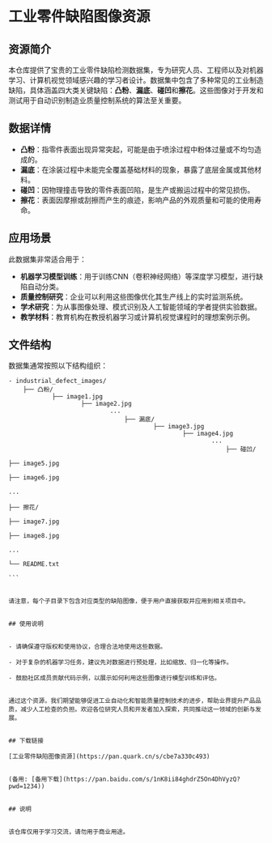 # 工业零件缺陷图像资源

## 资源简介

本仓库提供了宝贵的工业零件缺陷检测数据集，专为研究人员、工程师以及对机器学习、计算机视觉领域感兴趣的学习者设计。数据集中包含了多种常见的工业制造缺陷，具体涵盖四大类关键缺陷：**凸粉**、**漏底**、**碰凹**和**擦花**。这些图像对于开发和测试用于自动识别制造业质量控制系统的算法至关重要。

## 数据详情

- **凸粉**：指零件表面出现异常突起，可能是由于喷涂过程中粉体过量或不均匀造成的。
- **漏底**：在涂装过程中未能完全覆盖基础材料的现象，暴露了底层金属或其他材料。
- **碰凹**：因物理撞击导致的零件表面凹陷，是生产或搬运过程中的常见损伤。
- **擦花**：表面因摩擦或刮擦而产生的痕迹，影响产品的外观质量和可能的使用寿命。

## 应用场景

此数据集非常适合用于：
- **机器学习模型训练**：用于训练CNN（卷积神经网络）等深度学习模型，进行缺陷自动分类。
- **质量控制研究**：企业可以利用这些图像优化其生产线上的实时监测系统。
- **学术研究**：为从事图像处理、模式识别及人工智能领域的学者提供实验数据。
- **教学材料**：教育机构在教授机器学习或计算机视觉课程时的理想案例示例。

## 文件结构

数据集通常按照以下结构组织：
```
- industrial_defect_images/
    ├── 凸粉/
            ├── image1.jpg
                    ├── image2.jpg
                            ...
                                ├── 漏底/
                                        ├── image3.jpg
                                                ├── image4.jpg
                                                        ...
                                                            ├── 碰凹/
                                                                    ├── image5.jpg
                                                                            ├── image6.jpg
                                                                                    ...
                                                                                        ├── 擦花/
                                                                                                ├── image7.jpg
                                                                                                        ├── image8.jpg
                                                                                                                ...
                                                                                                                    └── README.txt
                                                                                                                    ```
                                                                                                                    
                                                                                                                    请注意，每个子目录下包含对应类型的缺陷图像，便于用户直接获取并应用到相关项目中。
                                                                                                                    
                                                                                                                    ## 使用说明
                                                                                                                    
                                                                                                                    - 请确保遵守版权和使用协议，合理合法地使用这些数据。
                                                                                                                    - 对于复杂的机器学习任务，建议先对数据进行预处理，比如缩放、归一化等操作。
                                                                                                                    - 鼓励社区成员贡献代码示例，以展示如何利用这些图像进行模型训练和评估。
                                                                                                                    
                                                                                                                    通过这个资源，我们期望能够促进工业自动化和智能质量控制技术的进步，帮助业界提升产品品质，减少人工检查的负担。欢迎各位研究人员和开发者加入探索，共同推动这一领域的创新与发展。
                                                                                                                    
                                                                                                                    ## 下载链接
                                                                                                                    [工业零件缺陷图像资源](https://pan.quark.cn/s/cbe7a330c493) 
                                                                                                                    
                                                                                                                    (备用: [备用下载](https://pan.baidu.com/s/1nK8ii84ghdrZ5On4DhVyzQ?pwd=1234))
                                                                                                                    
                                                                                                                    ## 说明
                                                                                                                    
                                                                                                                    该仓库仅用于学习交流，请勿用于商业用途。
